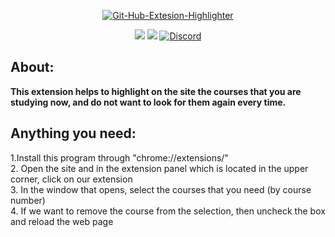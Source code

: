 
<p align = "center"><a href="https://ibb.co/wM6fJVk"><img src="https://i.ibb.co/Ch0fJgc/Git-Hub-Extesion-Highlighter.png" alt="Git-Hub-Extesion-Highlighter" border="0"></a> </p>
<p align = "center" >
<img src="https://img.shields.io/badge/Version-v1.0(Alpha)-success "border="0">
<img src="https://img.shields.io/badge/Manifest-v2.0-ff69b4"border="0">
<a href= "https://discord.com/channels/761272611476602942/761272611476602945"><img alt="Discord" src="https://img.shields.io/discord/761272611476602942?color=blueviolet&label=OpenU%20&logo=discord&logoColor=white"><a/>
</p>

## About:
**This extension helps to highlight on the site the courses that you are studying now,
  and do not want to look for them again every time.**
## Anything you need:
1.Install this program through "chrome://extensions/" </br>
2. Open the site and in the extension panel which is located in the upper corner, click on our extension </br>
3. In the window that opens, select the courses that you need (by course number) </br>
4. If we want to remove the course from the selection, then uncheck the box and reload the web page </br>
